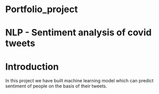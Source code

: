 # Portfolio_project

# NLP - Sentiment analysis of covid tweets
# Introduction
In this project we have built machine learning model which can predict sentiment of people on the basis of their tweets.

